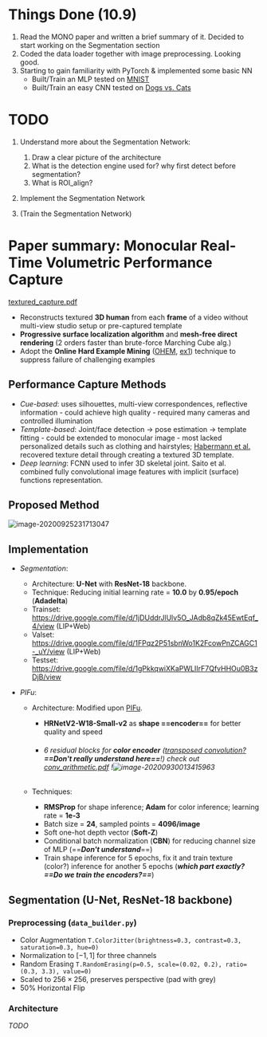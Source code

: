 # Things Done (10.9)

1. Read the MONO paper and written a brief summary of it. Decided to start working on the Segmentation section
2. Coded the data loader together with image preprocessing. Looking good.
3. Starting to gain familiarity with PyTorch & implemented some basic NN
   - Built/Train an MLP tested on [MNIST](http://yann.lecun.com/exdb/mnist/dataset)
   - Built/Train an easy CNN tested on
     [Dogs vs. Cats](https://www.kaggle.com/c/dogs-vs-cats)

# TODO

1. Understand more about the Segmentation Network:
   1. Draw a clear picture of the architecture
   2. What is the detection engine used for? why first detect before segmentation?
   3. What is ROI_align?

2. Implement the Segmentation Network
3. (Train the Segmentation Network)

# Paper summary: Monocular Real-Time Volumetric Performance Capture

 [textured_capture.pdf](C:\Users\Jamie\Documents\University-Stuffs\Research\textured_capture.pdf) 

- Reconstructs textured **3D human** from each **frame** of a video without multi-view studio setup or pre-captured template
- **Progressive surface localization algorithm** and **mesh-free direct rendering** (2 orders faster than brute-force Marching Cube alg.)
- Adopt the **Online Hard Example Mining** ([OHEM](C:\Users\Jamie\Documents\University-Stuffs\Research\OHEM.pdf), [ex1](https://ranmaosong.github.io/2019/07/20/cv-imbalance-between-easy-and-hard-examples/)) technique to suppress failure of challenging examples

## Performance Capture Methods

- *Cue-based*: uses silhouettes, multi-view correspondences, reflective information - could achieve high quality - required many cameras and controlled illumination
- *Template-based*: Joint/face detection -> pose estimation -> template fitting - could be extended to monocular image - most lacked personalized details such as clothing and hairstyles; [Habermann et al.](https://gvv.mpi-inf.mpg.de/projects/LiveCap/) recovered texture detail through creating a textured 3D template.
- *Deep learning*: FCNN used to infer 3D skeletal joint. Saito et al. combined fully convolutional image features with implicit (surface) functions representation.

## Proposed Method

![image-20200925231713047](C:\Users\Jamie\AppData\Roaming\Typora\typora-user-images\image-20200925231713047.png)

## Implementation

- *Segmentation*:
  - Architecture: **U-Net** with **ResNet-18** backbone.
  - Technique: Reducing initial learning rate = **10.0** by **0.95/epoch** (**Adadelta**) 
  - Trainset: https://drive.google.com/file/d/1jDUddrJlUlv5O_JAdb8qZk45EwtEqf_4/view (LIP+Web)
  - Valset: https://drive.google.com/file/d/1FPqz2P51sbnWo1K2FcowPnZCAGC1-_uY/view (LIP+Web)
  - Testset: https://drive.google.com/file/d/1gPkkqwiXKaPWLIIrF7QfvHHOu0B3zDjB/view

- *PIFu*:

  - Architecture: Modified upon [PIFu](PIFu.pdf). 

    - **HRNetV2-W18-Small-v2** as **shape ==encoder==** for better quality and speed

    - ###### 6 residual blocks for **color encoder** ([transposed convolution?](https://www.cnblogs.com/shine-lee/p/11559825.html) ***==Don't really understand here==***!) check out [conv_arithmetic.pdf](conv_arithmetic.pdf) !![image-20200930013415963](C:\Users\Jamie\AppData\Roaming\Typora\typora-user-images\image-20200930013415963.png)

  - Techniques:

    - **RMSProp** for shape inference; **Adam** for color inference; learning rate = **1e-3**
    - Batch size = **24**, sampled points = **4096/image**
    - Soft one-hot depth vector (**Soft-Z**)
    - Conditional batch normalization (**CBN**) for reducing channel size of MLP (==***Don't understand***==)
    - Train shape inference for 5 epochs, fix it and train texture (color?) inference for another 5 epochs (***which part exactly? ==Do we train the encoders?==***)


## Segmentation (**U-Net**, **ResNet-18** backbone)

### Preprocessing (`data_builder.py`)

- Color Augmentation  `T.ColorJitter(brightness=0.3, contrast=0.3, saturation=0.3, hue=0)`
- Normalization to $[-1,1]$ for three channels
- Random Erasing `T.RandomErasing(p=0.5, scale=(0.02, 0.2), ratio=(0.3, 3.3), value=0)`
- Scaled to $256\times256,$ preserves perspective (pad with grey)
- 50% Horizontal Flip

### Architecture

*TODO*